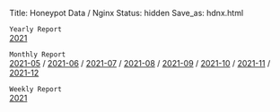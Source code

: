 Title: Honeypot Data / Nginx
Status: hidden
Save_as: hdnx.html

`Yearly Report`  
[2021]()

`Monthly Report`  
[2021-05]() / [2021-06]() / [2021-07]() / [2021-08]() / [2021-09]() / [2021-10]() / [2021-11]() / [2021-12]()   

`Weekly Report`  
[2021](https://blackle0pard.net/hdnxw2021.html)
